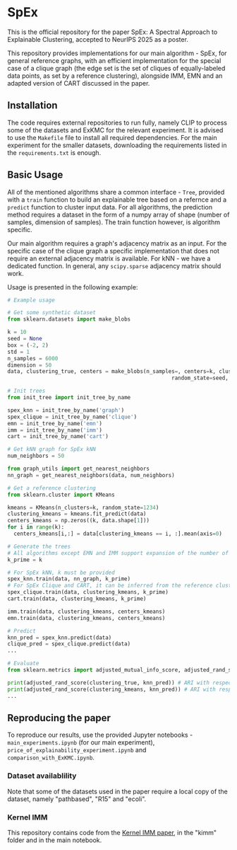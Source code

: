 # SpEx

This is the official repository for the paper SpEx: A Spectral Approach to Explainable Clustering, accepted to NeurIPS 2025 as a poster.

This repository provides implementations for our main algorithm - SpEx, for general reference graphs, with an efficient implementation for the special case of a clique graph (the edge set is the set of cliques of equally-labeled data points, as set by a reference clustering), alongside IMM, EMN and an adapted version of CART discussed in the paper. 

## Installation

The code requires external repositories to run fully, namely CLIP to process some of the datasets and ExKMC for the relevant experiment. It is advised to use the `Makefile` file to install all required dependencies. For the main experiment for the smaller datasets, downloading the requirements listed in the `requirements.txt` is enough.

## Basic Usage

All of the mentioned algorithms share a common interface - `Tree`, provided with a `train` function to build an explainable tree based on a refernce and a `predict` function to cluster input data. For all algorithms, the prediction method requires a dataset in the form of a numpy array of shape (number of samples, dimension of samples). The train function however, is algorithm specific. 

Our main algorithm requires a graph's adjacency matrix as an input. For the specific case of the clique graph a specific implementation that does not require an external adjacency matrix is available. For kNN - we have a dedicated function. In general, any `scipy.sparse` adjacency matrix should work.

Usage is presented in the following example:

```python
# Example usage

# Get some synthetic dataset
from sklearn.datasets import make_blobs

k = 10
seed = None
box = (-2, 2)
std = 1
n_samples = 6000
dimension = 50
data, clustering_true, centers = make_blobs(n_samples=, centers=k, cluster_std=std,
                                                    random_state=seed, n_features=dimension, center_box=box, return_centers=True)

# Init trees
from init_tree import init_tree_by_name

spex_knn = init_tree_by_name('graph')
spex_clique = init_tree_by_name('clique')
emn = init_tree_by_name('emn')
imm = init_tree_by_name('imm')
cart = init_tree_by_name('cart')

# Get kNN graph for SpEx kNN
num_neighbors = 50

from graph_utils import get_nearest_neighbors
nn_graph = get_nearest_neighbors(data, num_neighbors)

# Get a reference clustering
from sklearn.cluster import KMeans

kmeans = KMeans(n_clusters=k, random_state=1234)
clustering_kmeans = kmeans.fit_predict(data)
centers_kmeans = np.zeros((k, data.shape[1]))
for i in range(k):
  centers_kmeans[i,:] = data[clustering_kmeans == i, :].mean(axis=0)

# Generate the trees
# All algorithms except EMN and IMM support expansion of the number of clusters beyond the ground truth (k)
k_prime = k 

# For SpEx kNN, k must be provided
spex_knn.train(data, nn_graph, k_prime) 
# For SpEx Clique and CART, it can be inferred from the reference clustering (default is None).
spex_clique.train(data, clustering_kmeans, k_prime)
cart.train(data, clustering_kmeans, k_prime)

imm.train(data, clustering_kmeans, centers_kmeans)
emn.train(data, clustering_kmeans, centers_kmeans)

# Predict
knn_pred = spex_knn.predict(data)
clique_pred = spex_clique.predict(data)
...

# Evaluate
from sklearn.metrics import adjusted_mutual_info_score, adjusted_rand_score

print(adjusted_rand_score(clustering_true, knn_pred)) # ARI with respect to ground truth
print(adjusted_rand_score(clustering_kmeans, knn_pred)) # ARI with respect to reference clustering
...

```

## Reproducing the paper

To reproduce our results, use the provided Jupyter notebooks - `main_experiments.ipynb` (for our main experiment), `price_of_explainability_experiment.ipynb` and `comparison_with_ExKMC.ipynb`.

### Dataset availablility 

Note that some of the datasets used in the paper require a local copy of the dataset, namely "pathbased", "R15" and "ecoli".

### Kernel IMM

This repository contains code from the [Kernel IMM paper](https://openreview.net/forum?id=FAGtjl7HOw&noteId=ojbtGqOTg8), in the "kimm" folder and in the main notebook.